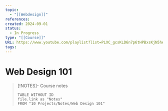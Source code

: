 ```yaml
---
topic:
  - "[[Webdesign]]"
references: 
created: 2024-09-01
status:
  - In Progress
type: "[[Course]]"
URL: https://www.youtube.com/playlist?list=PLXC_gcsKLD6n7p6tHPBxsKjN5hA_quaPI
tags:
---
```


# Web Design 101




> [!NOTES]- Course notes
> ```dataview
> TABLE WITHOUT ID
> file.link as "Notes"
> FROM "10 Projects/Notes/Web Design 101"
> ```
